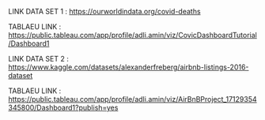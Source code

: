 LINK DATA SET 1 : https://ourworldindata.org/covid-deaths


TABLAEU LINK : https://public.tableau.com/app/profile/adli.amin/viz/CovicDashboardTutorial/Dashboard1



LINK DATA SET 2 : https://www.kaggle.com/datasets/alexanderfreberg/airbnb-listings-2016-dataset 


TABLAEU LINK : https://public.tableau.com/app/profile/adli.amin/viz/AirBnBProject_17129354345800/Dashboard1?publish=yes
